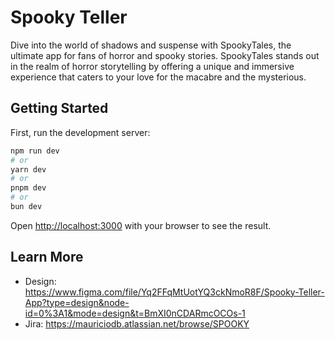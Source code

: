 # Spooky Teller

Dive into the world of shadows and suspense with SpookyTales, the ultimate app for fans of horror and spooky stories. SpookyTales stands out in the realm of horror storytelling by offering a unique and immersive experience that caters to your love for the macabre and the mysterious.

## Getting Started

First, run the development server:

```bash
npm run dev
# or
yarn dev
# or
pnpm dev
# or
bun dev
```

Open [http://localhost:3000](http://localhost:3000) with your browser to see the result.

## Learn More

-  Design: https://www.figma.com/file/Yq2FFqMtUotYQ3ckNmoR8F/Spooky-Teller-App?type=design&node-id=0%3A1&mode=design&t=BmXI0nCDARmcOCOs-1
-  Jira: https://mauriciodb.atlassian.net/browse/SPOOKY  

